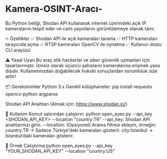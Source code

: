 # Kamera-OSINT-Aracı-

Bu Python betiği, Shodan API kullanarak internet üzerindeki açık IP kameralarını tespit eder ve canlı yayınlarını görüntülemeye olanak tanır.

🔥 Özellikler
✅ Shodan API ile açık kameraları tarama
✅ HTTP kameraları tarayıcıda açma
✅ RTSP kameraları OpenCV ile oynatma
✅ Kullanıcı dostu CLI arayüzü

⚠️ Yasal Uyarı
Bu araç etik hackerlar ve siber güvenlik uzmanları için tasarlanmıştır. İzinsiz olarak üçüncü şahısların kameralarına erişmek yasa dışıdır. Kullanımınızdan doğabilecek hukuki sonuçlardan sorumluluk size aittir!

📦 Gereksinimler
Python 3.x
Gerekli kütüphaneler:
pip install requests opencv-python argparse

Shodan API Anahtarı (Almak için: https://www.shodan.io/)

🚀 Kullanım
Komut satırından çalıştırın:
python open_eyes.py  --api_key <SHODAN_API_KEY> --location "country:TR"
--api_key: Shodan API anahtarınızı girin.
--location: (Opsiyonel) Arama filtresi ekleyin, örneğin:
country:TR → Sadece Türkiye'deki kameraları gösterir.
city:Istanbul → İstanbul’daki kameraları gösterir.

🛑 Örnek Çalıştırma
python open_eyes.py --api_key "YOUR_SHODAN_API_KEY" --location "country:US"

